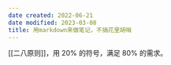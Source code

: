```yaml
---
date created: 2022-06-21
date modified: 2023-03-08
title: 用markdown来做笔记，不搞花里胡哨
---
```


[[二八原则]]，用 20% 的符号，满足 80% 的需求。
